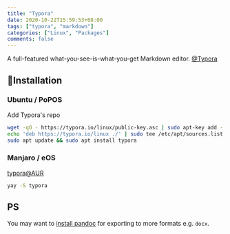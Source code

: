 ```yaml
---
title: "Typora"
date: 2020-10-22T15:59:53+08:00
tags: ["typora", "markdown"]
categories: ["Linux", "Packages"]
comments: false
---
```


A full-featured what-you-see-is-what-you-get Markdown editor.  [@Typora](https://typora.io/)

<!--more-->

## 🔽Installation

### Ubuntu / PoPOS

Add Typora's repo

```bash
wget -qO - https://typora.io/linux/public-key.asc | sudo apt-key add -
echo 'deb https://typora.io/linux ./' | sudo tee /etc/apt/sources.list.d/typora.list
sudo apt update && sudo apt install typora
```

### Manjaro / eOS

[typora@AUR](https://aur.archlinux.org/packages/typora/)

```bash
yay -S typora
```

## PS

You may want to [install pandoc](https://pandoc.org/installing.html) for exporting to more formats e.g. `docx`.
